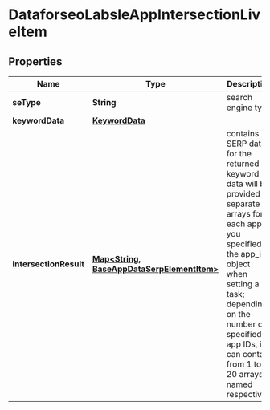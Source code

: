 

# DataforseoLabsleAppIntersectionLiveItem


## Properties

| Name | Type | Description | Notes |
|------------ | ------------- | ------------- | -------------|
|**seType** | **String** | search engine type |  [optional] |
|**keywordData** | [**KeywordData**](KeywordData.md) |  |  [optional] |
|**intersectionResult** | [**Map&lt;String, BaseAppDataSerpElementItem&gt;**](BaseAppDataSerpElementItem.md) | contains SERP data for the returned keyword data will be provided in separate arrays for each app ID you specified in the app_ids object when setting a task; depending on the number of specified app IDs, it can contain from 1 to 20 arrays named respectively |  [optional] |



